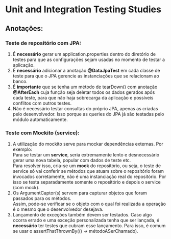 # Unit and Integration Testing Studies

## Anotações:

### Teste de repositório com JPA:
1. É <b>necessário</b> gerar um application.properties dentro do diretório de testes para que as configurações sejam usadas no momento de testar a aplicação.
2. É <b>necessário</b> adicionar a anotação <b>@DataJpaTest</b> em cada classe de teste para que o JPA gerencie as instanciações que se relacionam ao banco.
3. É <b>importante</b> que se tenha um método de tearDown() com anotação <b>@AfterEach</b> cuja função seja deletar todos os dados gerados após cada teste, para que não haja sobrecarga da aplicação e possíveis conflitos com outros testes.
4. Não é necessário testar consultas do próprio JPA, apenas as criadas pelo desenvolvedor. Isso porque as queries do JPA já são testadas pelo módulo automaticamente.


### Teste com Mockito (service):
1. A utilização do mockito serve para mockar dependências externas. Por exemplo: <br> Para se testar um **service**, seria extremamente lento e desnecessário gerar uma nova tabela, popular com dados de teste etc. <br> Para resolver isso, cria-se um **mock** do repositório, ou seja, o teste de service só vai conferir se métodos que atuam sobre o repositório foram invocados corretamente, não é uma instanciação real do repositório. Por isso se testa separadamente somente o repositório e depois o service (com mock).
2. Os ArgumentCaptor(s) servem para capturar objetos que foram passados para os métodos. <br> Assim, pode-se verificar se o objeto com o qual foi realizada a operação é o mesmo que o desenvolvedor desejava.
3. Lançamento de exceções também devem ser testados. Caso algo ocorra errado e uma exceção personalizada tenha que ser lançada, é **necessário** ter testes que cubram esse lançamento. Para isso, é comum se usar o assertThatThrownBy(() -> métodoASerChamado).